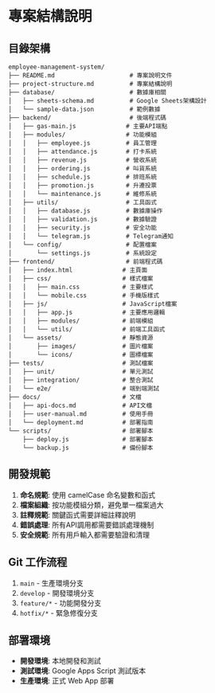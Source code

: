 # 專案結構說明

## 目錄架構
```
employee-management-system/
├── README.md                     # 專案說明文件
├── project-structure.md          # 專案結構說明
├── database/                     # 數據庫相關
│   ├── sheets-schema.md          # Google Sheets架構設計
│   └── sample-data.json          # 範例數據
├── backend/                      # 後端程式碼
│   ├── gas-main.js              # 主要API端點
│   ├── modules/                 # 功能模組
│   │   ├── employee.js          # 員工管理
│   │   ├── attendance.js        # 打卡系統
│   │   ├── revenue.js           # 營收系統
│   │   ├── ordering.js          # 叫貨系統
│   │   ├── schedule.js          # 排班系統
│   │   ├── promotion.js         # 升遷投票
│   │   └── maintenance.js       # 維修系統
│   ├── utils/                   # 工具函式
│   │   ├── database.js          # 數據庫操作
│   │   ├── validation.js        # 數據驗證
│   │   ├── security.js          # 安全功能
│   │   └── telegram.js          # Telegram通知
│   └── config/                  # 配置檔案
│       └── settings.js          # 系統設定
├── frontend/                    # 前端程式碼
│   ├── index.html              # 主頁面
│   ├── css/                    # 樣式檔案
│   │   ├── main.css            # 主要樣式
│   │   └── mobile.css          # 手機版樣式
│   ├── js/                     # JavaScript檔案
│   │   ├── app.js              # 主要應用邏輯
│   │   ├── modules/            # 前端模組
│   │   └── utils/              # 前端工具函式
│   └── assets/                 # 靜態資源
│       ├── images/             # 圖片檔案
│       └── icons/              # 圖標檔案
├── tests/                      # 測試檔案
│   ├── unit/                   # 單元測試
│   ├── integration/            # 整合測試
│   └── e2e/                    # 端到端測試
├── docs/                       # 文檔
│   ├── api-docs.md             # API文檔
│   ├── user-manual.md          # 使用手冊
│   └── deployment.md           # 部署指南
└── scripts/                    # 部署腳本
    ├── deploy.js               # 部署腳本
    └── backup.js               # 備份腳本
```

## 開發規範
1. **命名規範**: 使用 camelCase 命名變數和函式
2. **檔案組織**: 按功能模組分類，避免單一檔案過大
3. **註釋規範**: 關鍵函式需要詳細註釋說明
4. **錯誤處理**: 所有API調用都需要錯誤處理機制
5. **安全規範**: 所有用戶輸入都需要驗證和清理

## Git 工作流程
1. `main` - 生產環境分支
2. `develop` - 開發環境分支  
3. `feature/*` - 功能開發分支
4. `hotfix/*` - 緊急修復分支

## 部署環境
- **開發環境**: 本地開發和測試
- **測試環境**: Google Apps Script 測試版本
- **生產環境**: 正式 Web App 部署